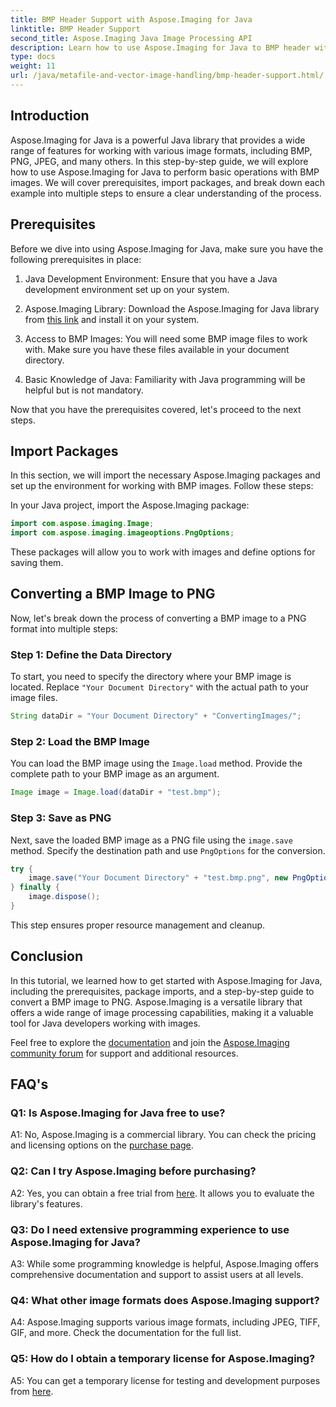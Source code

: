 ```yaml
---
title: BMP Header Support with Aspose.Imaging for Java
linktitle: BMP Header Support
second_title: Aspose.Imaging Java Image Processing API
description: Learn how to use Aspose.Imaging for Java to BMP header with ease. Import packages, load images, and save in different formats step-by-step.
type: docs
weight: 11
url: /java/metafile-and-vector-image-handling/bmp-header-support.html/
---
```

## Introduction

Aspose.Imaging for Java is a powerful Java library that provides a wide range of features for working with various image formats, including BMP, PNG, JPEG, and many others. In this step-by-step guide, we will explore how to use Aspose.Imaging for Java to perform basic operations with BMP images. We will cover prerequisites, import packages, and break down each example into multiple steps to ensure a clear understanding of the process.

## Prerequisites

Before we dive into using Aspose.Imaging for Java, make sure you have the following prerequisites in place:

1. Java Development Environment: Ensure that you have a Java development environment set up on your system.

2. Aspose.Imaging Library: Download the Aspose.Imaging for Java library from [this link](https://releases.aspose.com/imaging/java/) and install it on your system.

3. Access to BMP Images: You will need some BMP image files to work with. Make sure you have these files available in your document directory.

4. Basic Knowledge of Java: Familiarity with Java programming will be helpful but is not mandatory.

Now that you have the prerequisites covered, let's proceed to the next steps.

## Import Packages

In this section, we will import the necessary Aspose.Imaging packages and set up the environment for working with BMP images. Follow these steps:

In your Java project, import the Aspose.Imaging package:

```java
import com.aspose.imaging.Image;
import com.aspose.imaging.imageoptions.PngOptions;
```

These packages will allow you to work with images and define options for saving them.

## Converting a BMP Image to PNG

Now, let's break down the process of converting a BMP image to a PNG format into multiple steps:

### Step 1: Define the Data Directory

To start, you need to specify the directory where your BMP image is located. Replace `"Your Document Directory"` with the actual path to your image files.

```java
String dataDir = "Your Document Directory" + "ConvertingImages/";
```

### Step 2: Load the BMP Image

You can load the BMP image using the `Image.load` method. Provide the complete path to your BMP image as an argument.

```java
Image image = Image.load(dataDir + "test.bmp");
```

### Step 3: Save as PNG

Next, save the loaded BMP image as a PNG file using the `image.save` method. Specify the destination path and use `PngOptions` for the conversion.

```java
try {
    image.save("Your Document Directory" + "test.bmp.png", new PngOptions());
} finally {
    image.dispose();
}
```

This step ensures proper resource management and cleanup.

## Conclusion

In this tutorial, we learned how to get started with Aspose.Imaging for Java, including the prerequisites, package imports, and a step-by-step guide to convert a BMP image to PNG. Aspose.Imaging is a versatile library that offers a wide range of image processing capabilities, making it a valuable tool for Java developers working with images.

Feel free to explore the [documentation](https://reference.aspose.com/imaging/java/) and join the [Aspose.Imaging community forum](https://forum.aspose.com/) for support and additional resources.

## FAQ's

### Q1: Is Aspose.Imaging for Java free to use?

A1: No, Aspose.Imaging is a commercial library. You can check the pricing and licensing options on the [purchase page](https://purchase.aspose.com/buy).

### Q2: Can I try Aspose.Imaging before purchasing?

A2: Yes, you can obtain a free trial from [here](https://releases.aspose.com/). It allows you to evaluate the library's features.

### Q3: Do I need extensive programming experience to use Aspose.Imaging for Java?

A3: While some programming knowledge is helpful, Aspose.Imaging offers comprehensive documentation and support to assist users at all levels.

### Q4: What other image formats does Aspose.Imaging support?

A4: Aspose.Imaging supports various image formats, including JPEG, TIFF, GIF, and more. Check the documentation for the full list.

### Q5: How do I obtain a temporary license for Aspose.Imaging?

A5: You can get a temporary license for testing and development purposes from [here](https://purchase.aspose.com/temporary-license/).
